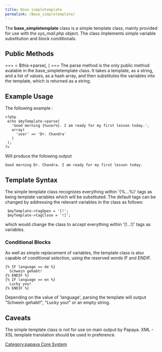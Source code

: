 ```yaml
---
title: Base simpletemplate
permalink: /Base_simpletemplate/
---
```


The **base_simpletemplate** class is a simple template class, mainly provided for use with the *sys_mail.php* object. The class implements simple variable substitution and block conditionals.

Public Methods
--------------

=== <string> = \$this-\>parse(<string>, <array>) === The parse method is the only public method avalable in the base_simpletemplate class. It takes a template, as a string, and a list of values, as a hash array, and then substitutes the variables into the template, which is returned as a string.

Example Usage
-------------

The following example :

    <?php
     echo $myTemplate->parse(
       'Good morning {%user%}. I am ready for my first lesson today.',
       array(
         'user' => 'Dr. Chandra'
       )
     );
    ?>

Will produce the following output

    Good morning Dr. Chandra. I am ready for my first lesson today.

Template Syntax
---------------

The simple template class recognizes everything within '{%...%}' tags as being template variables which will be substituted. The default tags can be changed by addressing the relevant variables in the class as follows:

     $myTemplate->tagOpen = '[!';
     $myTemplate->tagClose = '!]';

which would change the class to accept everything within '[!...!]' tags as variables.

### Conditional Blocks

As well as simple replacement of variables, the template class is also capable of conditional selection, using the reserved words IF and ENDIF.

    {% IF language == de %}
      Schwein gehabt!
    {% ENDIF %}
    {% IF language == en %}
      Lucky you!
    {% ENDIF %}

Depending on the value of 'language', parsing the template will output "Schwein gehabt!", "Lucky you!" or an empty string.

Caveats
-------

The simple template class is not for use on main output by Papaya. XML - XSL template translation should be used in preference.

[Category:papaya Core System](export_en/Category:papaya_Core_System.md)